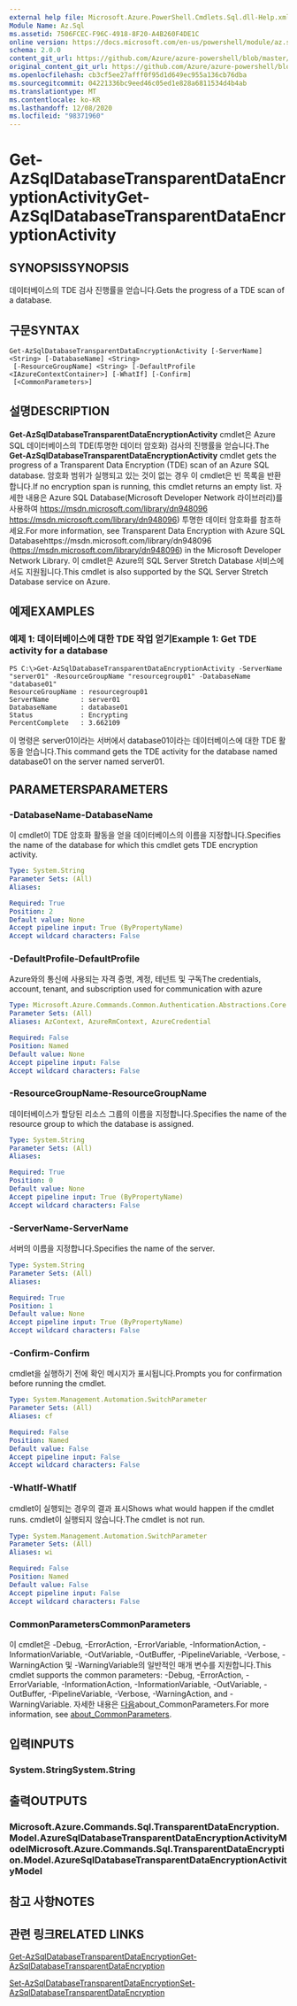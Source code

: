 ```yaml
---
external help file: Microsoft.Azure.PowerShell.Cmdlets.Sql.dll-Help.xml
Module Name: Az.Sql
ms.assetid: 7506FCEC-F96C-4918-8F20-A4B260F4DE1C
online version: https://docs.microsoft.com/en-us/powershell/module/az.sql/get-azsqldatabasetransparentdataencryptionactivity
schema: 2.0.0
content_git_url: https://github.com/Azure/azure-powershell/blob/master/src/Sql/Sql/help/Get-AzSqlDatabaseTransparentDataEncryptionActivity.md
original_content_git_url: https://github.com/Azure/azure-powershell/blob/master/src/Sql/Sql/help/Get-AzSqlDatabaseTransparentDataEncryptionActivity.md
ms.openlocfilehash: cb3cf5ee27afff0f95d1d649ec955a136cb76dba
ms.sourcegitcommit: 04221336bc9eed46c05ed1e828a6811534d4b4ab
ms.translationtype: MT
ms.contentlocale: ko-KR
ms.lasthandoff: 12/08/2020
ms.locfileid: "98371960"
---
```

# <span data-ttu-id="1b07e-101">Get-AzSqlDatabaseTransparentDataEncryptionActivity</span><span class="sxs-lookup"><span data-stu-id="1b07e-101">Get-AzSqlDatabaseTransparentDataEncryptionActivity</span></span>

## <span data-ttu-id="1b07e-102">SYNOPSIS</span><span class="sxs-lookup"><span data-stu-id="1b07e-102">SYNOPSIS</span></span>
<span data-ttu-id="1b07e-103">데이터베이스의 TDE 검사 진행률을 얻습니다.</span><span class="sxs-lookup"><span data-stu-id="1b07e-103">Gets the progress of a TDE scan of a database.</span></span>

## <span data-ttu-id="1b07e-104">구문</span><span class="sxs-lookup"><span data-stu-id="1b07e-104">SYNTAX</span></span>

```
Get-AzSqlDatabaseTransparentDataEncryptionActivity [-ServerName] <String> [-DatabaseName] <String>
 [-ResourceGroupName] <String> [-DefaultProfile <IAzureContextContainer>] [-WhatIf] [-Confirm]
 [<CommonParameters>]
```

## <span data-ttu-id="1b07e-105">설명</span><span class="sxs-lookup"><span data-stu-id="1b07e-105">DESCRIPTION</span></span>
<span data-ttu-id="1b07e-106">**Get-AzSqlDatabaseTransparentDataEncryptionActivity** cmdlet은 Azure SQL 데이터베이스의 TDE(투명한 데이터 암호화) 검사의 진행률을 얻습니다.</span><span class="sxs-lookup"><span data-stu-id="1b07e-106">The **Get-AzSqlDatabaseTransparentDataEncryptionActivity** cmdlet gets the progress of a Transparent Data Encryption (TDE) scan of an Azure SQL database.</span></span>
<span data-ttu-id="1b07e-107">암호화 범위가 실행되고 있는 것이 없는 경우 이 cmdlet은 빈 목록을 반환합니다.</span><span class="sxs-lookup"><span data-stu-id="1b07e-107">If no encryption span is running, this cmdlet returns an empty list.</span></span>
<span data-ttu-id="1b07e-108">자세한 내용은 Azure SQL Database(Microsoft Developer Network 라이브러리)를 사용하여 https://msdn.microsoft.com/library/dn948096 https://msdn.microsoft.com/library/dn948096) 투명한 데이터 암호화를 참조하세요.</span><span class="sxs-lookup"><span data-stu-id="1b07e-108">For more information, see Transparent Data Encryption with Azure SQL Databasehttps://msdn.microsoft.com/library/dn948096 (https://msdn.microsoft.com/library/dn948096) in the Microsoft Developer Network Library.</span></span>
<span data-ttu-id="1b07e-109">이 cmdlet은 Azure의 SQL Server Stretch Database 서비스에서도 지원됩니다.</span><span class="sxs-lookup"><span data-stu-id="1b07e-109">This cmdlet is also supported by the SQL Server Stretch Database service on Azure.</span></span>

## <span data-ttu-id="1b07e-110">예제</span><span class="sxs-lookup"><span data-stu-id="1b07e-110">EXAMPLES</span></span>

### <span data-ttu-id="1b07e-111">예제 1: 데이터베이스에 대한 TDE 작업 얻기</span><span class="sxs-lookup"><span data-stu-id="1b07e-111">Example 1: Get TDE activity for a database</span></span>
```
PS C:\>Get-AzSqlDatabaseTransparentDataEncryptionActivity -ServerName "server01" -ResourceGroupName "resourcegroup01" -DatabaseName "database01"
ResourceGroupName : resourcegroup01
ServerName        : server01
DatabaseName      : database01
Status            : Encrypting
PercentComplete   : 3.662109
```

<span data-ttu-id="1b07e-112">이 명령은 server01이라는 서버에서 database01이라는 데이터베이스에 대한 TDE 활동을 얻습니다.</span><span class="sxs-lookup"><span data-stu-id="1b07e-112">This command gets the TDE activity for the database named database01 on the server named server01.</span></span>

## <span data-ttu-id="1b07e-113">PARAMETERS</span><span class="sxs-lookup"><span data-stu-id="1b07e-113">PARAMETERS</span></span>

### <span data-ttu-id="1b07e-114">-DatabaseName</span><span class="sxs-lookup"><span data-stu-id="1b07e-114">-DatabaseName</span></span>
<span data-ttu-id="1b07e-115">이 cmdlet이 TDE 암호화 활동을 얻을 데이터베이스의 이름을 지정합니다.</span><span class="sxs-lookup"><span data-stu-id="1b07e-115">Specifies the name of the database for which this cmdlet gets TDE encryption activity.</span></span>

```yaml
Type: System.String
Parameter Sets: (All)
Aliases:

Required: True
Position: 2
Default value: None
Accept pipeline input: True (ByPropertyName)
Accept wildcard characters: False
```

### <span data-ttu-id="1b07e-116">-DefaultProfile</span><span class="sxs-lookup"><span data-stu-id="1b07e-116">-DefaultProfile</span></span>
<span data-ttu-id="1b07e-117">Azure와의 통신에 사용되는 자격 증명, 계정, 테넌트 및 구독</span><span class="sxs-lookup"><span data-stu-id="1b07e-117">The credentials, account, tenant, and subscription used for communication with azure</span></span>

```yaml
Type: Microsoft.Azure.Commands.Common.Authentication.Abstractions.Core.IAzureContextContainer
Parameter Sets: (All)
Aliases: AzContext, AzureRmContext, AzureCredential

Required: False
Position: Named
Default value: None
Accept pipeline input: False
Accept wildcard characters: False
```

### <span data-ttu-id="1b07e-118">-ResourceGroupName</span><span class="sxs-lookup"><span data-stu-id="1b07e-118">-ResourceGroupName</span></span>
<span data-ttu-id="1b07e-119">데이터베이스가 할당된 리소스 그룹의 이름을 지정합니다.</span><span class="sxs-lookup"><span data-stu-id="1b07e-119">Specifies the name of the resource group to which the database is assigned.</span></span>

```yaml
Type: System.String
Parameter Sets: (All)
Aliases:

Required: True
Position: 0
Default value: None
Accept pipeline input: True (ByPropertyName)
Accept wildcard characters: False
```

### <span data-ttu-id="1b07e-120">-ServerName</span><span class="sxs-lookup"><span data-stu-id="1b07e-120">-ServerName</span></span>
<span data-ttu-id="1b07e-121">서버의 이름을 지정합니다.</span><span class="sxs-lookup"><span data-stu-id="1b07e-121">Specifies the name of the server.</span></span>

```yaml
Type: System.String
Parameter Sets: (All)
Aliases:

Required: True
Position: 1
Default value: None
Accept pipeline input: True (ByPropertyName)
Accept wildcard characters: False
```

### <span data-ttu-id="1b07e-122">-Confirm</span><span class="sxs-lookup"><span data-stu-id="1b07e-122">-Confirm</span></span>
<span data-ttu-id="1b07e-123">cmdlet을 실행하기 전에 확인 메시지가 표시됩니다.</span><span class="sxs-lookup"><span data-stu-id="1b07e-123">Prompts you for confirmation before running the cmdlet.</span></span>

```yaml
Type: System.Management.Automation.SwitchParameter
Parameter Sets: (All)
Aliases: cf

Required: False
Position: Named
Default value: False
Accept pipeline input: False
Accept wildcard characters: False
```

### <span data-ttu-id="1b07e-124">-WhatIf</span><span class="sxs-lookup"><span data-stu-id="1b07e-124">-WhatIf</span></span>
<span data-ttu-id="1b07e-125">cmdlet이 실행되는 경우의 결과 표시</span><span class="sxs-lookup"><span data-stu-id="1b07e-125">Shows what would happen if the cmdlet runs.</span></span>
<span data-ttu-id="1b07e-126">cmdlet이 실행되지 않습니다.</span><span class="sxs-lookup"><span data-stu-id="1b07e-126">The cmdlet is not run.</span></span>

```yaml
Type: System.Management.Automation.SwitchParameter
Parameter Sets: (All)
Aliases: wi

Required: False
Position: Named
Default value: False
Accept pipeline input: False
Accept wildcard characters: False
```

### <span data-ttu-id="1b07e-127">CommonParameters</span><span class="sxs-lookup"><span data-stu-id="1b07e-127">CommonParameters</span></span>
<span data-ttu-id="1b07e-128">이 cmdlet은 -Debug, -ErrorAction, -ErrorVariable, -InformationAction, -InformationVariable, -OutVariable, -OutBuffer, -PipelineVariable, -Verbose, -WarningAction 및 -WarningVariable의 일반적인 매개 변수를 지원합니다.</span><span class="sxs-lookup"><span data-stu-id="1b07e-128">This cmdlet supports the common parameters: -Debug, -ErrorAction, -ErrorVariable, -InformationAction, -InformationVariable, -OutVariable, -OutBuffer, -PipelineVariable, -Verbose, -WarningAction, and -WarningVariable.</span></span> <span data-ttu-id="1b07e-129">자세한 내용은 [다음](http://go.microsoft.com/fwlink/?LinkID=113216)about_CommonParameters.</span><span class="sxs-lookup"><span data-stu-id="1b07e-129">For more information, see [about_CommonParameters](http://go.microsoft.com/fwlink/?LinkID=113216).</span></span>

## <span data-ttu-id="1b07e-130">입력</span><span class="sxs-lookup"><span data-stu-id="1b07e-130">INPUTS</span></span>

### <span data-ttu-id="1b07e-131">System.String</span><span class="sxs-lookup"><span data-stu-id="1b07e-131">System.String</span></span>

## <span data-ttu-id="1b07e-132">출력</span><span class="sxs-lookup"><span data-stu-id="1b07e-132">OUTPUTS</span></span>

### <span data-ttu-id="1b07e-133">Microsoft.Azure.Commands.Sql.TransparentDataEncryption.Model.AzureSqlDatabaseTransparentDataEncryptionActivityModel</span><span class="sxs-lookup"><span data-stu-id="1b07e-133">Microsoft.Azure.Commands.Sql.TransparentDataEncryption.Model.AzureSqlDatabaseTransparentDataEncryptionActivityModel</span></span>

## <span data-ttu-id="1b07e-134">참고 사항</span><span class="sxs-lookup"><span data-stu-id="1b07e-134">NOTES</span></span>

## <span data-ttu-id="1b07e-135">관련 링크</span><span class="sxs-lookup"><span data-stu-id="1b07e-135">RELATED LINKS</span></span>

[<span data-ttu-id="1b07e-136">Get-AzSqlDatabaseTransparentDataEncryption</span><span class="sxs-lookup"><span data-stu-id="1b07e-136">Get-AzSqlDatabaseTransparentDataEncryption</span></span>](./Get-AzSqlDatabaseTransparentDataEncryption.md)

[<span data-ttu-id="1b07e-137">Set-AzSqlDatabaseTransparentDataEncryption</span><span class="sxs-lookup"><span data-stu-id="1b07e-137">Set-AzSqlDatabaseTransparentDataEncryption</span></span>](./Set-AzSqlDatabaseTransparentDataEncryption.md)


